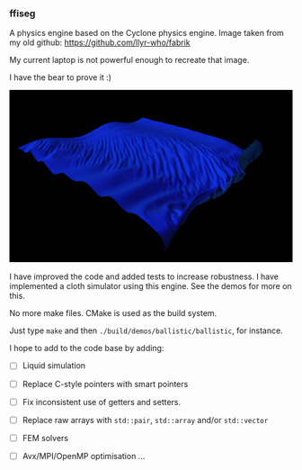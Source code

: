 ### ffiseg

A physics engine based on the Cyclone physics engine. Image taken from my old github: https://github.com/llyr-who/fabrik

My current laptop is not powerful enough to recreate that image.

I have the bear to prove it :)

![Screenshot](/image.png)

I have improved the code and added tests to increase robustness.
I have implemented a cloth simulator using this engine.
See the demos for more on this.

No more make files. CMake is used as the build system.

Just type `make` and then `./build/demos/ballistic/ballistic`, for instance.

I hope to add to the code base by adding:

 - [ ] Liquid simulation
 - [ ] Replace C-style pointers with smart pointers
 - [ ] Fix inconsistent use of getters and setters. 
 - [ ] Replace raw arrays with `std::pair`, `std::array` and/or `std::vector`
 - [ ] FEM solvers
 - [ ] Avx/MPI/OpenMP optimisation 
 ...



